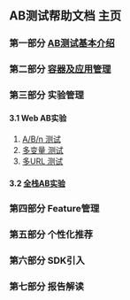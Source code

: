 ## AB测试帮助文档 主页


### 第一部分 [AB测试基本介绍](what_is_ab_testing/what_is_ab_testing.md)

### 第二部分 [容器及应用管理](container_app_manage/container_app_manage.md)

### 第三部分 实验管理

   #### 3.1 Web AB实验
    
   1. [A/B/n 测试](container_app_manage/container_app_manage.md) 
   2. [多变量 测试](container_app_manage/container_app_manage.md)
   2. [多URL 测试](container_app_manage/container_app_manage.md)


  #### 3.2 [全栈AB实验](container_app_manage/container_app_manage.md)
    

### 第四部分 Feature管理


### 第五部分 个性化推荐

### 第六部分 SDK引入

### 第七部分 报告解读
